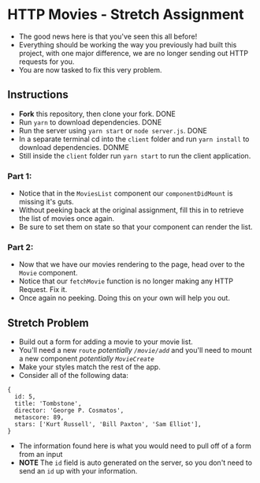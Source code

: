 # HTTP Movies - Stretch Assignment

* The good news here is that you've seen this all before!
* Everything should be working the way you previously had built this project, with one major difference, we are no longer sending out HTTP requests for you.
* You are now tasked to fix this very problem.

## Instructions

* **Fork** this repository, then clone your fork.
DONE
* Run `yarn` to download dependencies.
DONE
* Run the server using `yarn start` or `node server.js`.
DONE
* In a separate terminal cd into the `client` folder and run `yarn install` to download dependencies.
DONME
* Still inside the `client` folder run `yarn start` to run the client application.

### Part 1:

* Notice that in the `MoviesList` component our `componentDidMount` is missing it's guts.
* Without peeking back at the original assignment, fill this in to retrieve the list of movies once again.
* Be sure to set them on state so that your component can render the list.

### Part 2:

* Now that we have our movies rendering to the page, head over to the `Movie` component.
* Notice that our `fetchMovie` function is no longer making any HTTP Request. Fix it.
* Once again no peeking. Doing this on your own will help you out.

## Stretch Problem

* Build out a form for adding a movie to your movie list.
* You'll need a new `route` _potentially `/movie/add`_ and you'll need to mount a new component _potentially `MovieCreate`_
* Make your styles match the rest of the app.
* Consider all of the following data:

```
{
  id: 5,
  title: 'Tombstone',
  director: 'George P. Cosmatos',
  metascore: 89,
  stars: ['Kurt Russell', 'Bill Paxton', 'Sam Elliot'],
}
```

* The information found here is what you would need to pull off of a form from an input
* **NOTE** The `id` field is auto generated on the server, so you don't need to send an `id` up with your information.

